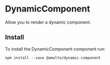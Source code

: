 # DynamicComponent

Allow you to render a dynamic component.

## Install
To install the DynamicComponent component run:
```terminal
npm install --save @amalto/dynamic-component
```
